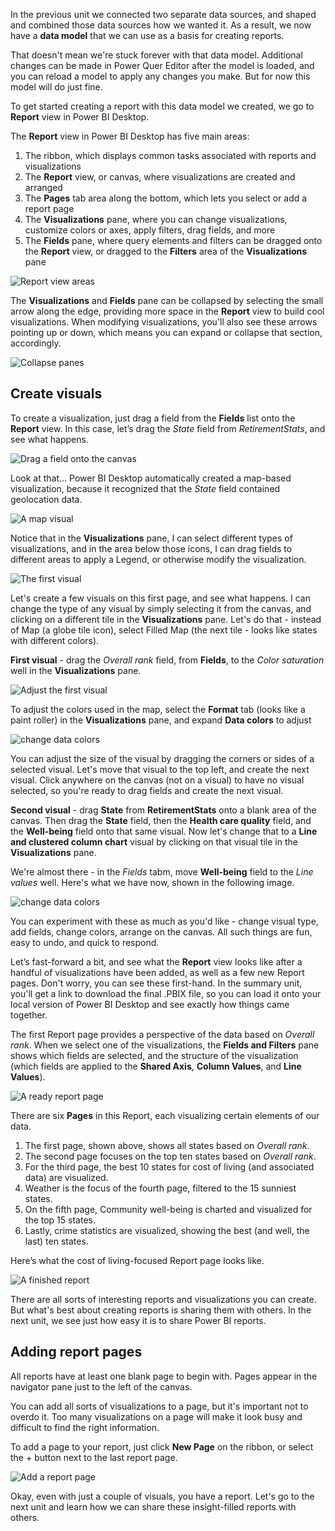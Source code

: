 In the previous unit we connected two separate data sources, and shaped and combined those data sources how we wanted it. As a result, we now have a **data model** that we can use as a basis for creating reports. 

That doesn't mean we're stuck forever with that data model. Additional changes can be made in Power Quer Editor after the model is loaded, and you can reload a model to apply any changes you make. But for now this model will do just fine. 

To get started creating a report with this data model we created, we go to **Report** view in Power BI Desktop.

The **Report** view in Power BI Desktop has five main areas:

1. The ribbon, which displays common tasks associated with reports and visualizations
2. The **Report** view, or canvas, where visualizations are created and arranged
3. The **Pages** tab area along the bottom, which lets you select or add a report page
4. The **Visualizations** pane, where you can change visualizations, customize colors or axes, apply filters, drag fields, and more
5. The **Fields** pane, where query elements and filters can be dragged onto the **Report** view, or dragged to the **Filters** area of the **Visualizations** pane
   
![Report view areas](../media/pbid-visuals_01.png)

The **Visualizations** and **Fields** pane can be collapsed by selecting the small arrow along the edge, providing more space in the **Report** view to build cool visualizations. When modifying visualizations, you'll also see these arrows pointing up or down, which means you can expand or collapse that section, accordingly.

![Collapse panes](../media/pbid-visuals_02.png)

## Create visuals
To create a visualization, just drag a field from the **Fields** list onto the **Report** view. In this case, let’s drag the *State* field from *RetirementStats*, and see what happens.

![Drag a field onto the canvas](../media/pbid-visuals_03a.png)

Look at that... Power BI Desktop automatically created a map-based visualization, because it recognized that the *State* field contained geolocation data.

![A map visual](../media/pbid-visuals_03.png)

Notice that in the **Visualizations** pane, I can select different types of visualizations, and in the area below those icons, I can drag fields to different areas to apply a Legend, or otherwise modify the visualization. 

![The first visual](../media/pbid-visuals_04.png)

Let's create a few visuals on this first page, and see what happens. I can change the type of any visual by simply selecting it from the canvas, and clicking on a different tile in the **Visualizations** pane. Let's do that - instead of Map (a globe tile icon), select Filled Map (the next tile - looks like states with different colors).

**First visual** - drag the *Overall rank* field, from **Fields**, to the *Color saturation* well in the **Visualizations** pane. 

![Adjust the first visual](../media/pbid-visuals_04b.png)

To adjust the colors used in the map, select the **Format** tab (looks like a paint roller) in the **Visualizations** pane, and expand **Data colors** to adjust

![change data colors](../media/pbid-visuals_04c.png)

You can adjust the size of the visual by dragging the corners or sides of a selected visual. Let's move that visual to the top left, and create the next visual. Click anywhere on the canvas (not on a visual) to have no visual selected, so you're ready to drag fields and create the next visual.

**Second visual** - drag **State** from **RetirementStats** onto a blank area of the canvas.  Then drag the **State** field, then the **Health care quality** field, and the **Well-being** field onto that same visual. Now let's change that to a **Line and clustered column chart** visual by clicking on that visual tile in the **Visualizations** pane.

We're almost there - in the *Fields* tabm, move **Well-being** field to the *Line values* well. Here's what we have now, shown in the following image.

![change data colors](../media/pbid-visuals_04d.png)

You can experiment with these as much as you'd like - change visual type, add fields, change colors, arrange on the canvas. All such things are fun, easy to undo, and quick to respond.

Let’s fast-forward a bit, and see what the **Report** view looks like after a handful of visualizations have been added, as well as a few new Report pages. Don't worry, you can see these first-hand. In the summary unit, you'll get a link to download the final .PBIX file, so you can load it onto your local version of Power BI Desktop and see exactly how things came together. 

The first Report page provides a perspective of the data based on *Overall rank*. When we select one of the visualizations, the **Fields and Filters** pane shows which fields are selected, and the structure of the visualization (which fields are applied to the **Shared Axis**, **Column Values**, and **Line Values**).

![A ready report page](../media/pbid-visuals_05.png)

There are six **Pages** in this Report, each visualizing certain elements of our data.

1. The first page, shown above, shows all states based on *Overall rank*.
2. The second page focuses on the top ten states based on *Overall rank*.
3. For the third page, the best 10 states for cost of living (and associated data) are visualized.
4. Weather is the focus of the fourth page, filtered to the 15 sunniest states.
5. On the fifth page, Community well-being is charted and visualized for the top 15 states.
6. Lastly, crime statistics are visualized, showing the best (and well, the last) ten states.

Here’s what the cost of living-focused Report page looks like.

![A finished report](../media/pbid-visuals_06.png)

There are all sorts of interesting reports and visualizations you can create. But what's best about creating reports is sharing them with others. In the next unit, we see just how easy it is to share Power BI reports.

## Adding report pages

All reports  have at least one blank page to begin with. Pages appear in the navigator pane just to the left of the canvas. 

You can add all sorts of visualizations to a page, but it's important not to overdo it. Too many visualizations on a page will make it look busy and difficult to find the right information.

To add a page to your report, just click **New Page** on the ribbon, or select the + button next to the last report page.

![Add a report page](../media/pbid-visuals_09.png)

Okay, even with just a couple of visuals, you have a report. Let's go to the next unit and learn how we can share these insight-filled reports with others.
